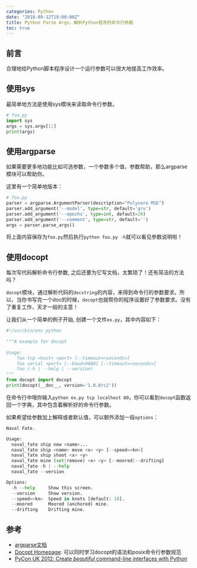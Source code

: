 ```yaml
---
categories: Python
date: "2018-09-12T18:00:00Z"
title: Python Parse Args，解析Python程序的命令行参数
toc: true
---
```


## 前言

合理地给Python脚本程序设计一个运行参数可以很大地提高工作效率。

## 使用sys

最简单地方法是使用sys模块来读取命令行参数。

```python
# foo.py
import sys
args = sys.argv[1:]
print(args)
```

## 使用argparse

如果需要更多地功能比如可选参数，一个参数多个值，参数帮助，那么argparse模块可以帮助你。

这里有一个简单地版本：

```python
# foo.py
parser = argparse.ArgumentParser(description="Polyvore MSE")
parser.add_argument('--model', type=str, default='gru')  
parser.add_argument('--epochs', type=int, default=20)    
parser.add_argument('--comment', type=str, default='')   
args = parser.parse_args()  
```

将上面内容保存为``foo.py``然后执行``python foo.py -h``就可以看见参数说明啦！

## 使用docopt

每次写代码解析命令行参数, 之后还要为它写文档，太繁琐了！还有简洁的方法吗？

`docopt`模块，通过解析代码的`docstring`的内容，来得到命令行的参数要求。所以，当你书写完一个doc的时候，`docopt`也就帮你的程序设置好了参数要求。没有了重复工作，天才一般的主意！

让我们从一个简单的例子开始, 创建一个文件`ex.py`，其中内容如下：

```python
#!/usr/bin/env python                                                           
    
"""A example for docopt    
    
Usage:    
    foo tcp <host> <port> [--timeout=<seconds>]    
    foo serial <port> [--baud=9600] [--timeout=<seconds>]    
    foo (-h | --help | --version)    
"""    
from docopt import docopt    
print(docopt(__doc__, version='1.0.0rc2'))    
```

在命令行中哦你输入`python ex.py tcp localhost 80`，你可以看到`docopt`函数返回一个字典，其中包含着解析好的命令行参数。


如果希望给参数加上解释或者默认值，可以额外添加一段`options`：

```python
Naval Fate.

Usage:
  naval_fate ship new <name>...
  naval_fate ship <name> move <x> <y> [--speed=<kn>]
  naval_fate ship shoot <x> <y>
  naval_fate mine (set|remove) <x> <y> [--moored|--drifting]
  naval_fate -h | --help
  naval_fate --version

Options:
  -h --help     Show this screen.
  --version     Show version.
  --speed=<kn>  Speed in knots [default: 10].
  --moored      Moored (anchored) mine.
  --drifting    Drifting mine.
```

## 参考

* [argparse文档](https://docs.python.org/3/library/argparse.html)
* [Docopt Homepage](http://docopt.org/): 可以同时学习docopt的语法和posix命令行参数规范
* [PyCon UK 2012: Create *beautiful* command-line interfaces with Python](https://www.youtube.com/watch?v=pXhcPJK5cMc&feature=youtu.be)
